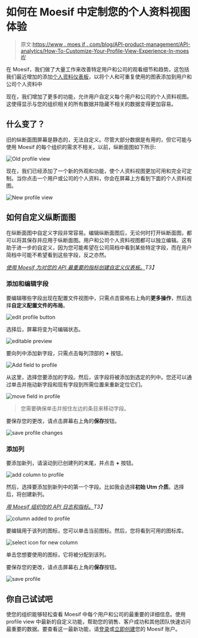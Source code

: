 # 如何在 Moesif 中定制您的个人资料视图体验

> 原文:[https://www . moes if . com/blog/API-product-management/API-analytics/How-To-Customize-Your-Profile-View-Experience-In-moes if/](https://www.moesif.com/blog/api-product-management/api-analytics/How-To-Customize-Your-Profile-View-Experience-In-Moesif/)

在 Moesif，我们做了大量工作来改善特定用户和公司的观看细节和趋势。这包括我们最近增加的添加[个人资料仪表板](https://www.moesif.com/blog/api-product-management/api-analytics/Introducing-Profile-Dashboards/?utm_campaign=Int-site&utm_source=blog&utm_medium=body-cta&utm_term=profile-dash-custom)，以将个人和可重复使用的图表添加到用户和公司个人资料中

现在，我们增加了更多的功能，允许用户自定义每个用户和公司的个人资料视图。这使得显示与您的组织相关的所有数据并隐藏不相关的数据变得更加容易。

## 什么变了？

旧的纵断面图屏幕是静态的，无法自定义。尽管大部分数据是有用的，但它可能与使用 Moesif 的每个组织的需求不相关。以前，纵断面图如下所示:

![Old profile view](../Images/7b47d6f8cf3daaf0e37b31987aaedd8a.png)

现在，我们已经添加了一个新的外观和功能，使个人资料视图更加可用和完全可定制。当你点击一个用户或公司的个人资料，你会在屏幕上方看到下面的个人资料视图。

![New profile view](../Images/84bdf44404c9c17cb3890a1a1cb4bbb6.png)

## 如何自定义纵断面图

在纵断面图中自定义字段非常容易。编辑纵断面图后，无论何时打开纵断面图，都可以将其保存并应用于纵断面图。用户和公司个人资料视图都可以独立编辑。这有助于进一步的自定义，因为您可能希望在公司简档中看到某些特定字段，而在用户简档中可能不希望看到这些字段，反之亦然。

*[使用 Moesif 为对您的 API 最重要的指标创建自定义仪表板。](https://www.moesif.com/features/api-dashboards?utm_campaign=Int-site&utm_source=blog&utm_medium=body-cta&utm_term=profile-dash-custom)T3】*

### 添加和编辑字段

要编辑哪些字段出现在配置文件视图中，只需点击窗格右上角的**更多操作**，然后选择**自定义配置文件的布局**。

![edit profile button](../Images/edc7d6ec048b60fde4dac0120d4bfc08.png)

选择后，屏幕将变为可编辑状态。

![editable preview](../Images/95042dd7ac2e84626a2a64e77652823f.png)

要向列中添加新字段，只需点击每列顶部的 **+** 按钮。

![Add field to profile](../Images/7b3585eeaae6d79b5bbfbef611ab4ed0.png)

从这里，选择您要添加的字段。然后，该字段将被添加到选定的列中。您还可以通过单击并拖动新字段和现有字段到所需位置来重新定位它们。

![move field in profile](../Images/87a45f1da6c6296a907b0f32416cbcf6.png)

> 您需要确保单击并按住左边的条目来移动字段。

要保存您的更改，请点击屏幕右上角的**保存**按钮。

![save profile changes](../Images/38901c3c9f3125c48ebf29555061afde.png)

### 添加列

要添加新列，请滚动到已创建列的末尾，并点击 **+** 按钮。

![add column to profile](../Images/21366ba5e7caade7fd518e0369438e25.png)

然后，选择要添加到新列中的第一个字段。比如我会选择**初始 Utm 介质**。选择后，将创建新列。

*[用 Moesif 组织你的 API 日志和指标。](https://www.moesif.com/features/api-logs?utm_campaign=Int-site&utm_source=blog&utm_medium=body-cta&utm_term=profile-dash-custom)T3】*

![column added to profile](../Images/79c23ca3a63a5658c9b906e77dbe9777.png)

要编辑用于该列的图标，您可以单击当前图标。然后，您将看到可用的图标库。

![select icon for new column](../Images/03ecb23865148c8768f5dfc30a2e8ea5.png)

单击您想要使用的图标，它将被分配到该列。

要保存您的更改，请点击屏幕右上角的**保存**按钮。

![save profile](../Images/38901c3c9f3125c48ebf29555061afde.png)

## 你自己试试吧

使您的组织能够轻松查看 Moesif 中每个用户和公司的最重要的详细信息。使用 profile view 中最新的自定义功能，帮助您的销售、客户成功和其他团队快速访问最重要的数据。要查看这一最新功能，请[登录](https://www.moesif.com/wrap?utm_campaign=Int-site&utm_source=blog&utm_medium=body-cta&utm_term=profile-dash-custom)或[立即创建](https://www.moesif.com/signup?utm_campaign=Int-site&utm_source=blog&utm_medium=body-cta&utm_term=profile-dash-custom)您的 Moesif 账户。